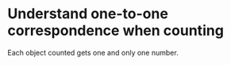 # Understand one-to-one correspondence when counting

Each object counted gets one and only one number.
